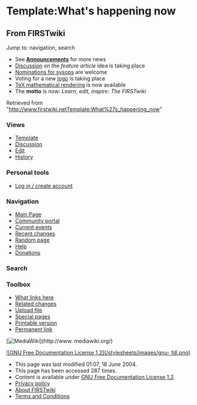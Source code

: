 # Template:What's happening now

## From FIRSTwiki

Jump to: navigation, search

- See **[Announcements](FIRSTwiki:Announcements "FIRSTwiki:Announcements")** for more news
- [Discussion](FIRSTwiki:Community_decisions "FIRSTwiki:Community decisions") on the _feature article_ idea is taking place
- [Nominations for sysops](FIRSTwiki:Nominations_for_adminship "FIRSTwiki:Nominations for adminship") are welcome
- Voting for a new [logo](FIRSTwiki:Logo_candidates "FIRSTwiki:Logo candidates") is taking place
- [TeX mathematical rendering](FIRSTwiki:TeX_help "FIRSTwiki:TeX help") is now available
- The **motto** is now: _Learn, edit, inspire: The FIRSTwiki_

Retrieved from "<http://www.firstwiki.netTemplate:What%27s_happening_now>"

### Views

- [Template](Template:What%27s_happening_now)
- [Discussion](Template_talk:What%27s_happening_now)
- [Edit](/index.php?title=Template:What%27s_happening_now&action=edit)
- [History](/index.php?title=Template:What%27s_happening_now&action=history)

### Personal tools

- [Log in / create account](/index.php?title=Special:Userlogin&returnto=Template:What%27s_happening_now)

[](Main_Page "Main Page")

### Navigation

- [Main Page](Main_Page)
- [Community portal](FIRSTwiki:Community_portal)
- [Current events](Current_events)
- [Recent changes](Special:Recentchanges)
- [Random page](Special:Random)
- [Help](Help:Contents)
- [Donations](FIRSTwiki:Site_support)

### Search

### Toolbox

- [What links here](Special:Whatlinkshere/Template:What%27s_happening_now)
- [Related changes](Special:Recentchangeslinked/Template:What%27s_happening_now)
- [Upload file](Special:Upload)
- [Special pages](Special:Specialpages)
- [Printable version](/index.php?title=Template:What%27s_happening_now&printable=yes)
- [Permanent link](/index.php?title=Template:What%27s_happening_now&oldid=39470)

[![MediaWiki](/skins/common/images/poweredby_mediawiki_88x31.png)](http://www.
mediawiki.org/)

[![GNU Free Documentation License 1.2](/stylesheets/images/gnu-
fdl.png)](http://www.gnu.org/copyleft/fdl.html)

- This page was last modified 01:07, 18 June 2004.
- This page has been accessed 287 times.
- Content is available under [GNU Free Documentation License 1.2](http://www.gnu.org/copyleft/fdl.html "http://www.gnu.org/copyleft/fdl.html").
- [Privacy policy](FIRSTwiki:Privacy_policy "FIRSTwiki:Privacy policy")
- [About FIRSTwiki](FIRSTwiki:About "FIRSTwiki:About")
- [Terms and Conditions](FIRSTwiki:Terms_and_conditions "FIRSTwiki:Terms and conditions")
